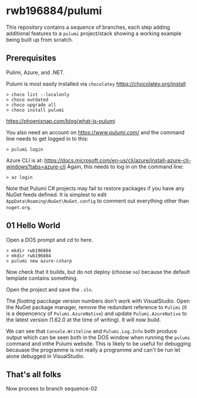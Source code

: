 # rwb196884/pulumi

This repository contains a sequence of branches, each step adding additional features to a `pulumi` project/stack
showing a working example being built up from scratch.

## Prerequisites

Pulimi, Azure, and .NET.

Pulumi is most easily installed via `chocolatey` https://chocolatey.org/install
```
> choco list --localonly
> choco outdated
> choco upgrade all
> choco install pulumi
```

https://phoenixnap.com/blog/what-is-pulumi

You also need an account on https://www.pulumi.com/ and the command line needs to get logged in to this:
```
> pulumi login
```

Azure CLI is at: https://docs.microsoft.com/en-us/cli/azure/install-azure-cli-windows?tabs=azure-cli
Again, this needs to log in on the command line:
```
> az login
```

Note that Pulumi C# projects may fail to restore packages if you have any NuGet feeds defined.
It is simplest to edit `AppData\Roaming\NuGet\NuGet.config` to comment out everything
other than `nuget.org`.

## 01 Hello World

Open a DOS prompt and cd to here.
```
> mkdir rwb196884
> mkdir rwb196884
> pulumi new azure-csharp
```

Now check that it builds, but do not deploy (choose `no`) because the default template contains something.

Open the project and save the `.sln`.

The _floating_ pacckage version numbers don't work with VisualStudio.
Open the NuGet package manager, remove the redundant reference to `Pulimi` 
(it is a depencency of `Pulumi.AzureNative`) and update `Pulumi.AzureNative`
to the latest version (1.62.0 at the time of writing). It will now build.

We can see that `Console.Writeline` and `Pulumi.Log.Info` both produce output
which can be seen both in the DOS window when running the `pulumi` command
and inthe Pulumi website.
This is likely to be useful for debugging becauase the programme is not really 
a programme and can't be run let alone debugged in VisualStudio.

## That's all folks

Now procees to branch sequence-02